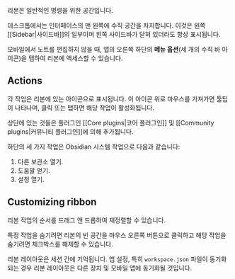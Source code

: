리본은 일반적인 명령을 위한 공간입니다.

데스크톱에서는 인터페이스의 맨 왼쪽에 수직 공간을 차지합니다. 이것은 왼쪽 [[Sidebar|사이드바]]의 일부이며 왼쪽 사이드바가 닫혀 있더라도 항상 표시됩니다.

모바일에서 노트를 편집하지 않을 때, 앱의 오른쪽 하단의 **메뉴 옵션**(세 개의 수직 바 아이콘)을 탭하여 리본에 액세스할 수 있습니다.

## Actions

각 작업은 리본에 있는 아이콘으로 표시됩니다. 이 아이콘 위로 마우스를 가져가면 툴팁이 나타나며, 클릭 또는 탭하면 해당 작업이 활성화됩니다.

상단에 있는 것들은 플러그인 [[Core plugins|코어 플러그인]] 및 [[Community plugins|커뮤니티 플러그인]]에 의해 추가됩니다.

하단의 세 가지 작업은 Obsidian 시스템 작업으로 다음과 같습니다:

1. 다른 보관소 열기.
2. 도움말 얻기.
3. 설정 열기.

## Customizing ribbon

리본 작업의 순서를 드래그 앤 드롭하여 재정렬할 수 있습니다.

특정 작업을 숨기려면 리본의 빈 공간을 마우스 오른쪽 버튼으로 클릭하고 해당 작업을 숨기려면 체크박스를 해제할 수 있습니다.

리본 레이아웃은 세션 간에 기억됩니다. 앱 설정, 특히 `workspace.json` 파일이 동기화되는 경우 리본 레이아웃은 다른 장치 및 모바일 앱에 동기화될 것입니다.
